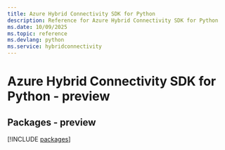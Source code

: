 ```yaml
---
title: Azure Hybrid Connectivity SDK for Python
description: Reference for Azure Hybrid Connectivity SDK for Python
ms.date: 10/09/2025
ms.topic: reference
ms.devlang: python
ms.service: hybridconnectivity
---
```

# Azure Hybrid Connectivity SDK for Python - preview
## Packages - preview
[!INCLUDE [packages](hybrid-connectivity-index.md)]